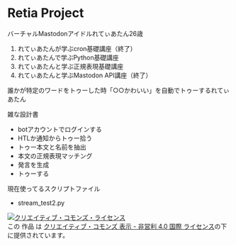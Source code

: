 # Retia Project
 バーチャルMastodonアイドルれてぃあたん26歳
 
 1. れてぃあたんが学ぶcron基礎講座（終了）
 2. れてぃあたんで学ぶPython基礎講座
 3. れてぃあたんと学ぶ正規表現基礎講座
 4. れてぃあたんと学ぶMastodon API講座（終了）

誰かが特定のワードをトゥーした時「○○かわいい」を自動でトゥーするれてぃあたん

雑な設計書
- botアカウントでログインする
- HTLか通知からトゥー拾う
- トゥー本文と名前を抽出
- 本文の正規表現マッチング
- 発言を生成
- トゥーする

現在使ってるスクリプトファイル
- stream_test2.py

<a rel="license" href="http://creativecommons.org/licenses/by-nc/4.0/"><img alt="クリエイティブ・コモンズ・ライセンス" style="border-width:0" src="https://i.creativecommons.org/l/by-nc/4.0/88x31.png" /></a><br />この 作品 は <a rel="license" href="http://creativecommons.org/licenses/by-nc/4.0/">クリエイティブ・コモンズ 表示 - 非営利 4.0 国際 ライセンス</a>の下に提供されています。

